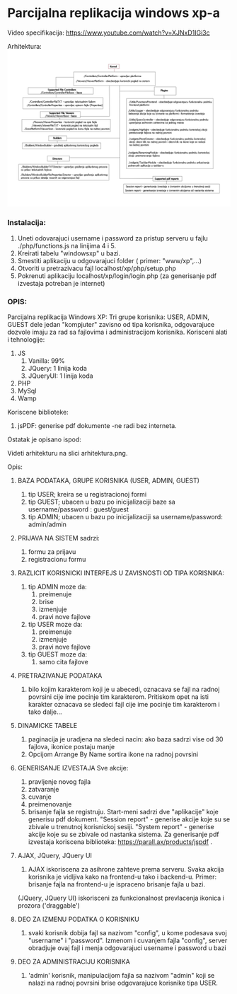 # Parcijalna replikacija windows xp-a
Video specifikacija: https://www.youtube.com/watch?v=XJNxD1IGi3c


Arhitektura:
![Alt text](arhitektura.png?raw=true "Title")


### Instalacija:
1. Uneti odovarajuci username i password za pristup serveru u fajlu ./php/functions.js na linijima 4 i 5.
2. Kreirati tabelu "windowsxp" u bazi.
3. Smestiti aplikaciju u odgovarajuci folder ( primer: "www/xp",...)
3. Otvoriti u pretrazivacu fajl localhost/xp/php/setup.php
4. Pokrenuti aplikaciju localhost/xp/login/login.php (za generisanje pdf izvestaja potreban je internet)


### OPIS:
Parcijalna replikacija Windows XP:
Tri grupe korisnika: USER, ADMIN, GUEST dele jedan "kompjuter" zavisno od tipa korisnika, odgovarajuce dozvole imaju za rad sa fajlovima i administracijom korisnika.
Korisceni alati i tehnologije:
1. JS 
	1. Vanilla: 99%
	2. JQuery: 1 linija koda
	3. JQueryUI: 1 linija koda 
2. PHP 
3. MySql
4. Wamp
		
Koriscene biblioteke:
1. jsPDF: generise pdf dokumente
	-ne radi bez interneta.
			
Ostatak je opisano ispod:

Videti arhitekturu na slici arhitektura.png.

Opis:

1.  BAZA PODATAKA, GRUPE KORISNIKA (USER, ADMIN, GUEST)
	1. tip USER; kreira se u registracionoj formi
	2. tip GUEST; ubacen u bazu po inicijalizaciji baze sa username/password : guest/guest
	3. tip ADMIN; ubacen u bazu po inicijalizaciji sa username/password: admin/admin
	
2.  PRIJAVA NA SISTEM  sadrzi:
	1. formu za prijavu
  	2. registracionu formu
	
3. RAZLICIT KORISNICKI INTERFEJS U ZAVISNOSTI OD TIPA KORISNIKA:
	1. tip ADMIN moze da:
		1. preimenuje 
		2. brise 
		3. izmenjuje 
		4. pravi nove fajlove
	2. tip USER moze da:
		1. preimenuje
		2. izmenjuje
		3. pravi nove fajlove
	3. tip GUEST moze da:
		1. samo cita fajlove
		
4. PRETRAZIVANJE PODATAKA 
	1. bilo kojim karakterom koji je u abecedi, oznacava se fajl na radnoj povrsini cije ime pocinje tim karakterom. 
  Pritiskom opet na isti karakter oznacava se sledeci fajl cije ime pocinje tim karakterom i tako dalje...
		
5. DINAMICKE TABELE
	1. paginacija je uradjena na sledeci nacin: ako baza sadrzi vise od 30 fajlova, ikonice postaju manje
	2. Opcijom Arrange By Name sortira ikone na radnoj povrsini

6. GENERISANJE IZVESTAJA
	Sve akcije:
	 1. pravljenje novog fajla
	 2. zatvaranje 
	 3. cuvanje
	 4. preimenovanje
	 5. brisanje fajla
	se registruju. Start-meni sadrzi dve "aplikacije" koje generisu pdf dokument.
	"Session report" - generise akcije koje su se zbivale u trenutnoj korisnickoj sesiji.
	"System report" - generise akcije koje su se zbivale od nastanka sistema.
	Za generisanje pdf izvestaja koriscena biblioteka: https://parall.ax/products/jspdf .
	
7. AJAX, JQuery, JQuery UI
	1. AJAX iskoriscena za asihrone zahteve prema serveru. Svaka akcija korisnika je vidljiva kako na frontend-u tako i backend-u. 
  Primer: brisanje fajla na frontend-u je ispraceno brisanje fajla u bazi.
  
	(JQuery, JQuery UI) iskorisceni za funkcionalnost prevlacenja ikonica i prozora ('draggable')
	
8. DEO ZA IZMENU PODATKA O KORISNIKU 
	1. svaki korisnik dobija fajl sa nazivom "config", u kome podesava svoj "username" i "password". Izmenom i cuvanjem fajla "config", server obradjuje ovaj fajl i menja odgovarajuci username i password u bazi
		
9. DEO ZA ADMINISTRACIJU KORISNIKA
	1. 'admin' korisnik, manipulacijom fajla sa nazivom "admin" koji se nalazi na radnoj povrsini brise odgovarajuce korisnike tipa USER. 

	
